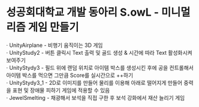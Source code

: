 # 성공회대학교 개발 동아리 S.owL - 미니멀리즘 게임 만들기
· UnityAirplane - 비행기 움직이는 3D 게임
\
· UnityStudy2 - 버튼 클릭시 Text 출력 및 골드 생성 & 시간에 따라 Text 활성화시켜 보여주기
\
· UnityStydy3 - 필드 위에 랜덤 위치로 아이템 박스를 생성시킨 후에 공을 컨트롤해서 아이템 박스를 먹으면 그만큼 Score를 실시간으로 ++하기
\
· UnityStydy3_1 - 2D로 이미지를 만들어 물리를 이용해 아래로 떨어지게 만들어 중력을 표현 및 장애물 피하기 게임에 적용할 수 있음
\
· JewelSmelting - 채광해서 보석을 직접 구한 후 보석 강화에서 재산 늘리기 게임
